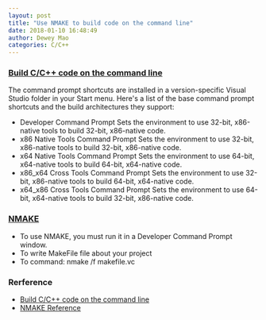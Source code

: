 ```yaml
--- 
layout: post 
title: "Use NMAKE to build code on the command line" 
date: 2018-01-10 16:48:49 
author: Dewey Mao 
categories: C/C++ 
--- 
```


### <a href="https://docs.microsoft.com/en-us/cpp/build/building-on-the-command-line" target="_blank"> Build C/C++ code on the command line </a>
The command prompt shortcuts are installed in a version-specific Visual Studio folder in your Start menu. 
Here's a list of the base command prompt shortcuts and the build architectures they support:
- Developer Command Prompt Sets the environment to use 32-bit, x86-native tools to build 32-bit, x86-native code.
- x86 Native Tools Command Prompt Sets the environment to use 32-bit, x86-native tools to build 32-bit, x86-native code.
- x64 Native Tools Command Prompt Sets the environment to use 64-bit, x64-native tools to build 64-bit, x64-native code.
- x86_x64 Cross Tools Command Prompt Sets the environment to use 32-bit, x86-native tools to build 64-bit, x64-native code.
- x64_x86 Cross Tools Command Prompt Sets the environment to use 64-bit, x64-native tools to build 32-bit, x86-native code.

### <a href="https://docs.microsoft.com/en-us/cpp/build/nmake-reference" target="_blank"> NMAKE </a>
- To use NMAKE, you must run it in a Developer Command Prompt window. 
- To write MakeFile file about your project
- To command: nmake /f makefile.vc 

### Rerference
- <a href="https://docs.microsoft.com/en-us/cpp/build/building-on-the-command-line" target="_blank"> Build C/C++ code on the command line </a>
- <a href="https://docs.microsoft.com/en-us/cpp/build/nmake-reference" target="_blank"> NMAKE Reference </a>
